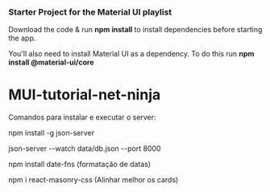 ### Starter Project for the Material UI playlist

Download the code & run **npm install** to install dependencies before starting the app.

You'll also need to install Material UI as a dependency. To do this run **npm install @material-ui/core**
# MUI-tutorial-net-ninja

Comandos para instalar e executar o server:

npm install -g json-server 

json-server --watch data/db.json --port 8000

npm install date-fns (formatação de datas)

npm i react-masonry-css (Alinhar melhor os cards)
